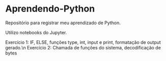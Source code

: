 # Aprendendo-Python

Repositório para registrar meu aprendizado de Python.

Utilizo notebooks do Jupyter.

Exercício 1: IF, ELSE, funções type, int, input e print, formatação de output gerado.\n
Exercício 2: Chamada de funções do sistema, decodificação de bytes
